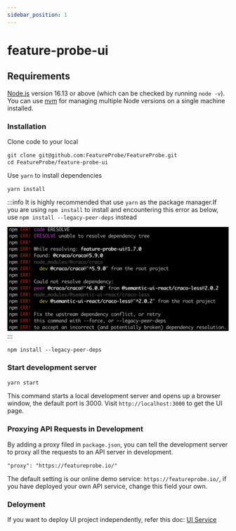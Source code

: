 ```yaml
---
sidebar_position: 1
---
```


# feature-probe-ui

## Requirements

[Node.js](https://nodejs.org/en/download/) version 16.13 or above (which can be checked by running `node -v`). You can use [nvm](https://github.com/nvm-sh/nvm) for managing multiple Node versions on a single machine installed.

### Installation

Clone code to your local

```shell
git clone git@github.com:FeatureProbe/FeatureProbe.git
cd FeatureProbe/feature-probe-ui
```

Use `yarn` to install dependencies

```shell
yarn install
```

:::info
It is highly recommended that use `yarn` as the package manager.If you are using `npm install` to install and encountering this error as below, use `npm install --legacy-peer-deps` instead

![toggles screenshot](/local_develop_install_error.png)
:::


```shell
npm install --legacy-peer-deps
```

### Start development server

```
yarn start
```

This command starts a local development server and opens up a browser window, the default port is 3000. Visit `http://localhost:3000` to get the UI page.


### Proxying API Requests in Development

By adding a proxy filed in `package.json`, you can tell the development server to proxy all the requests to an API server in development.

```
"proxy": "https://featureprobe.io/"
```

The default setting is our online demo service: `https://featureprobe.io/`, if you have deployed your own API service, change this field your own.


### Deloyment

If you want to deploy UI project independently, refer this doc: [UI Service](../deploy/deployment-source-code#ui-%E6%9C%8D%E5%8A%A1)